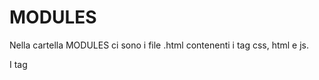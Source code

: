 # MODULES
Nella cartella MODULES ci sono i file .html contenenti i tag css, html e js.

I tag <style rel="stylesheet/less"> vengono aggregati e compilati in dist/main.styles.css
